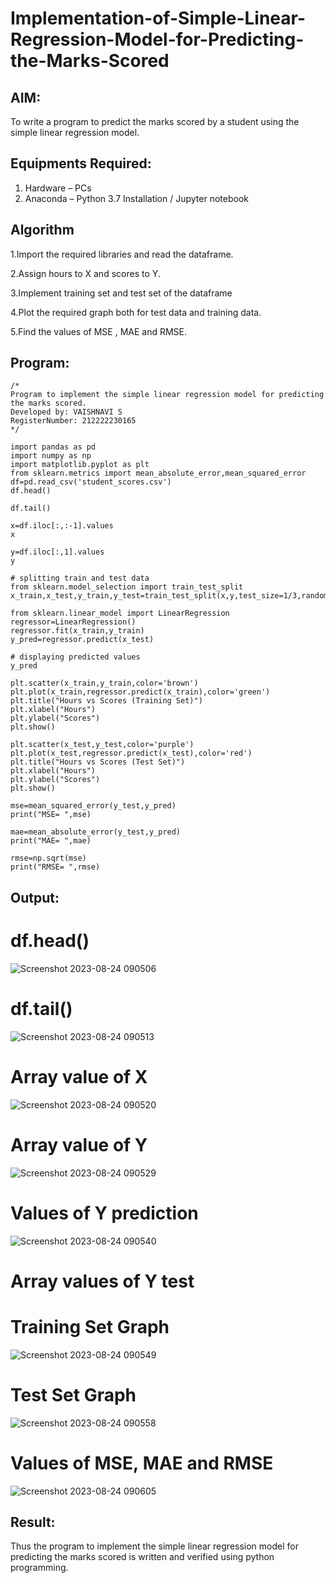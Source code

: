 # Implementation-of-Simple-Linear-Regression-Model-for-Predicting-the-Marks-Scored

## AIM:
To write a program to predict the marks scored by a student using the simple linear regression model.

## Equipments Required:
1. Hardware – PCs
2. Anaconda – Python 3.7 Installation / Jupyter notebook

## Algorithm
1.Import the required libraries and read the dataframe.

2.Assign hours to X and scores to Y.

3.Implement training set and test set of the dataframe

4.Plot the required graph both for test data and training data.

5.Find the values of MSE , MAE and RMSE. 

## Program:
```
/*
Program to implement the simple linear regression model for predicting the marks scored.
Developed by: VAISHNAVI S
RegisterNumber: 212222230165  
*/
```
```
import pandas as pd
import numpy as np
import matplotlib.pyplot as plt
from sklearn.metrics import mean_absolute_error,mean_squared_error
df=pd.read_csv('student_scores.csv')
df.head()

df.tail()

x=df.iloc[:,:-1].values
x

y=df.iloc[:,1].values
y

# splitting train and test data
from sklearn.model_selection import train_test_split
x_train,x_test,y_train,y_test=train_test_split(x,y,test_size=1/3,random_state=0)

from sklearn.linear_model import LinearRegression
regressor=LinearRegression()
regressor.fit(x_train,y_train)
y_pred=regressor.predict(x_test)

# displaying predicted values
y_pred

plt.scatter(x_train,y_train,color='brown')
plt.plot(x_train,regressor.predict(x_train),color='green')
plt.title("Hours vs Scores (Training Set)")
plt.xlabel("Hours")
plt.ylabel("Scores")
plt.show()

plt.scatter(x_test,y_test,color='purple')
plt.plot(x_test,regressor.predict(x_test),color='red')
plt.title("Hours vs Scores (Test Set)")
plt.xlabel("Hours")
plt.ylabel("Scores")
plt.show()

mse=mean_squared_error(y_test,y_pred)
print("MSE= ",mse)

mae=mean_absolute_error(y_test,y_pred)
print("MAE= ",mae)

rmse=np.sqrt(mse)
print("RMSE= ",rmse)
```
## Output:
# df.head()
![Screenshot 2023-08-24 090506](https://github.com/Vaishnavi-saravanan/Implementation-of-Simple-Linear-Regression-Model-for-Predicting-the-Marks-Scored/assets/118541897/10870dc6-ba5b-468e-af3f-1e31b22c1f35)

#  df.tail()
![Screenshot 2023-08-24 090513](https://github.com/Vaishnavi-saravanan/Implementation-of-Simple-Linear-Regression-Model-for-Predicting-the-Marks-Scored/assets/118541897/0a2c55fc-f843-4138-b37d-d3c99a4b0d35)

# Array value of X
![Screenshot 2023-08-24 090520](https://github.com/Vaishnavi-saravanan/Implementation-of-Simple-Linear-Regression-Model-for-Predicting-the-Marks-Scored/assets/118541897/ba2cb443-fcce-435a-b2a3-c81bec14c885)

# Array value of Y
![Screenshot 2023-08-24 090529](https://github.com/Vaishnavi-saravanan/Implementation-of-Simple-Linear-Regression-Model-for-Predicting-the-Marks-Scored/assets/118541897/fc426798-a55b-4dc4-94e9-bb8ba03232f2)

# Values of Y prediction
![Screenshot 2023-08-24 090540](https://github.com/Vaishnavi-saravanan/Implementation-of-Simple-Linear-Regression-Model-for-Predicting-the-Marks-Scored/assets/118541897/625c9e19-5a58-452a-8b85-a6b7616e55de)

#  Array values of Y test


# Training Set Graph
![Screenshot 2023-08-24 090549](https://github.com/Vaishnavi-saravanan/Implementation-of-Simple-Linear-Regression-Model-for-Predicting-the-Marks-Scored/assets/118541897/0cb0ce0d-362d-4764-8627-ce44f2d2298b)

# Test Set Graph
![Screenshot 2023-08-24 090558](https://github.com/Vaishnavi-saravanan/Implementation-of-Simple-Linear-Regression-Model-for-Predicting-the-Marks-Scored/assets/118541897/0c2c108c-4724-4240-80c8-f3cd2b88b640)

# Values of MSE, MAE and RMSE
![Screenshot 2023-08-24 090605](https://github.com/Vaishnavi-saravanan/Implementation-of-Simple-Linear-Regression-Model-for-Predicting-the-Marks-Scored/assets/118541897/64f372d2-8885-4a2a-a277-a1bcb35594c0)

## Result:
Thus the program to implement the simple linear regression model for predicting the marks scored is written and verified using python programming.
